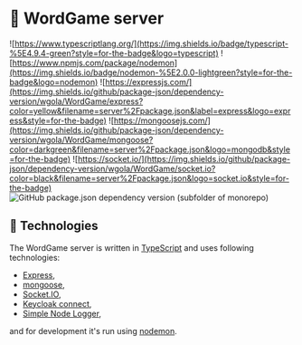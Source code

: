 # :satellite: WordGame server

![https://www.typescriptlang.org/](https://img.shields.io/badge/typescript-%5E4.9.4-green?style=for-the-badge&logo=typescript)
![https://www.npmjs.com/package/nodemon](https://img.shields.io/badge/nodemon-%5E2.0.0-lightgreen?style=for-the-badge&logo=nodemon)
![https://expressjs.com/](https://img.shields.io/github/package-json/dependency-version/wgola/WordGame/express?color=yellow&filename=server%2Fpackage.json&label=express&logo=express&style=for-the-badge)
![https://mongoosejs.com/](https://img.shields.io/github/package-json/dependency-version/wgola/WordGame/mongoose?color=darkgreen&filename=server%2Fpackage.json&logo=mongodb&style=for-the-badge)
![https://socket.io/](https://img.shields.io/github/package-json/dependency-version/wgola/WordGame/socket.io?color=black&filename=server%2Fpackage.json&logo=socket.io&style=for-the-badge)
![GitHub package.json dependency version (subfolder of monorepo)](https://img.shields.io/github/package-json/dependency-version/wgola/WordGame/keycloak-connect?filename=server%2Fpackage.json&style=for-the-badge)

## :wrench: Technologies

The WordGame server is written in [TypeScript](https://www.typescriptlang.org/) and uses following technologies:

- [Express](https://expressjs.com/),
- [mongoose](https://mongoosejs.com/),
- [Socket.IO](https://socket.io/),
- [Keycloak connect](https://www.npmjs.com/package/keycloak-connect),
- [Simple Node Logger](https://www.npmjs.com/package/simple-node-logger),

and for development it's run using [nodemon](https://www.npmjs.com/package/nodemon).
